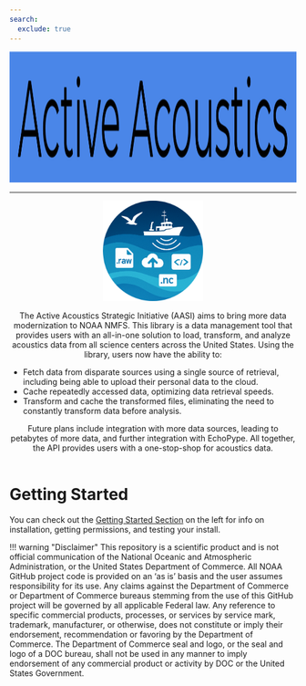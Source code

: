 ```yaml
---
search:
  exclude: true
---
```


<!-- markdownlint-configure-file {
  "MD013": {
    "code_blocks": true,
    "tables": false
  },
  "MD033": false,
  "MD041": false,
  "MD013": false
} -->

<div align="center">
<div>
  <img src="assets/img.png" width="auto" max-width="500px" height="230" alt="Warp" />
</div>
<hr />

<p align="center">
  <img src="assets/logo.png" alt="Project Logo" width="35%" height="25%">
</p>

The Active Acoustics Strategic Initiative (AASI) aims to bring more data modernization to NOAA NMFS. This library is a data management tool that provides users with an all-in-one solution to load, transform, and analyze acoustics data from all science centers across the United States. Using the library, users now have the ability to:

<div align="left">
<ul>
  <li>Fetch data from disparate sources using a single source of retrieval, including being able to upload their personal data to the cloud.</li>
  <li>Cache repeatedly accessed data, optimizing data retrieval speeds.</li>
  <li>Transform and cache the transformed files, eliminating the need to constantly transform data before analysis.</li>
</ul>
</div>

Future plans include integration with more data sources, leading to petabytes of more data, and further integration with EchoPype. All together, the API provides users with a one-stop-shop for acoustics data. </br> </br>

</div>

# Getting Started

You can check out the <a href="getting-started/installation">Getting Started Section</a> on the left for info on installation, getting permissions, and testing your install.

!!! warning "Disclaimer"
    This repository is a scientific product and is not official communication of the National Oceanic and Atmospheric Administration, or the United States Department of Commerce. All NOAA GitHub project code is provided on an ‘as is’ basis and the user assumes responsibility for its use. Any claims against the Department of Commerce or Department of Commerce bureaus stemming from the use of this GitHub project will be governed by all applicable Federal law. Any reference to specific commercial products, processes, or services by service mark, trademark, manufacturer, or otherwise, does not constitute or imply their endorsement, recommendation or favoring by the Department of Commerce. The Department of Commerce seal and logo, or the seal and logo of a DOC bureau, shall not be used in any manner to imply endorsement of any commercial product or activity by DOC or the United States Government.

